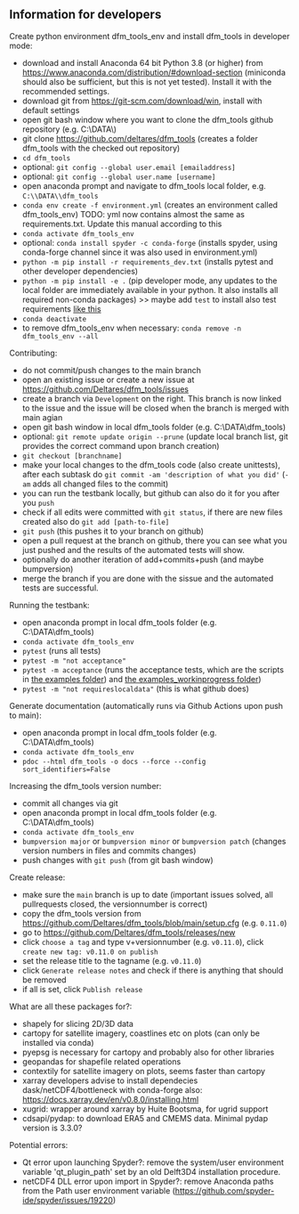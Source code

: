 Information for developers
--------

Create python environment dfm_tools_env and install dfm_tools in developer mode:

- download and install Anaconda 64 bit Python 3.8 (or higher) from https://www.anaconda.com/distribution/#download-section (miniconda should also be sufficient, but this is not yet tested). Install it with the recommended settings.
- download git from https://git-scm.com/download/win, install with default settings
- open git bash window where you want to clone the dfm_tools github repository (e.g. C:\\DATA\\)
- git clone https://github.com/deltares/dfm_tools (creates a folder dfm_tools with the checked out repository)
- ``cd dfm_tools``
- optional: ``git config --global user.email [emailaddress]``
- optional: ``git config --global user.name [username]``
- open anaconda prompt and navigate to dfm_tools local folder, e.g. ``C:\\DATA\\dfm_tools``
- ``conda env create -f environment.yml`` (creates an environment called dfm_tools_env) TODO: yml now contains almost the same as requirements.txt. Update this manual according to this
- ``conda activate dfm_tools_env``
- optional: ``conda install spyder -c conda-forge`` (installs spyder, using conda-forge channel since it was also used in environment.yml)
- ``python -m pip install -r requirements_dev.txt`` (installs pytest and other developer dependencies)
- ``python -m pip install -e .`` (pip developer mode, any updates to the local folder are immediately available in your python. It also installs all required non-conda packages) >> maybe add ``test`` to install also test requirements [like this](https://stackoverflow.com/questions/15422527/best-practices-how-do-you-list-required-dependencies-in-your-setup-py)
- ``conda deactivate``
- to remove dfm_tools_env when necessary: ``conda remove -n dfm_tools_env --all``

Contributing:
- do not commit/push changes to the main branch
- open an existing issue or create a new issue at https://github.com/Deltares/dfm_tools/issues
- create a branch via ``Development`` on the right. This branch is now linked to the issue and the issue will be closed when the branch is merged with main agian
- open git bash window in local dfm_tools folder (e.g. C:\\DATA\\dfm_tools)
- optional: ``git remote update origin --prune`` (update local branch list, git provides the correct command upon branch creation)
- ``git checkout [branchname]``
- make your local changes to the dfm_tools code (also create unittests), after each subtask do ``git commit -am 'description of what you did'`` (``-am`` adds all changed files to the commit)
- you can run the testbank locally, but github can also do it for you after you ``push``
- check if all edits were committed with ``git status``, if there are new files created also do ``git add [path-to-file]``
- ``git push`` (this pushes it to your branch on github)
- open a pull request at the branch on github, there you can see what you just pushed and the results of the automated tests will show.
- optionally do another iteration of add+commits+push (and maybe bumpversion)
- merge the branch if you are done with the sissue and the automated tests are successful.

Running the testbank:

- open anaconda prompt in local dfm_tools folder (e.g. C:\\DATA\\dfm_tools)
- ``conda activate dfm_tools_env``
- ``pytest`` (runs all tests)
- ``pytest -m "not acceptance"``
- ``pytest -m acceptance`` (runs the acceptance tests, which are the scripts in [the examples folder](https://github.com/Deltares/dfm_tools/tree/main/tests/examples)) and [the examples_workinprogress folder](https://github.com/Deltares/dfm_tools/tree/main/tests/examples_workinprogress))
- ``pytest -m "not requireslocaldata"`` (this is what github does)

Generate documentation (automatically runs via Github Actions upon push to main):

- open anaconda prompt in local dfm_tools folder (e.g. C:\\DATA\\dfm_tools)
- ``conda activate dfm_tools_env``
- ``pdoc --html dfm_tools -o docs --force --config sort_identifiers=False``

Increasing the dfm_tools version number:

- commit all changes via git
- open anaconda prompt in local dfm_tools folder (e.g. C:\\DATA\\dfm_tools)
- ``conda activate dfm_tools_env``
- ``bumpversion major`` or ``bumpversion minor`` or ``bumpversion patch`` (changes version numbers in files and commits changes)
- push changes with ``git push`` (from git bash window)

Create release:

- make sure the ``main`` branch is up to date (important issues solved, all pullrequests closed, the versionnumber is correct)
- copy the dfm_tools version from https://github.com/Deltares/dfm_tools/blob/main/setup.cfg (e.g. ``0.11.0``)
- go to https://github.com/Deltares/dfm_tools/releases/new
- click ``choose a tag`` and type v+versionnumber (e.g. ``v0.11.0``), click ``create new tag: v0.11.0 on publish``
- set the release title to the tagname (e.g. ``v0.11.0``)
- click ``Generate release notes`` and check if there is anything that should be removed
- if all is set, click ``Publish release``

What are all these packages for?:

- shapely for slicing 2D/3D data
- cartopy for satellite imagery, coastlines etc on plots (can only be installed via conda)
- pyepsg is necessary for cartopy and probably also for other libraries
- geopandas for shapefile related operations
- contextily for satellite imagery on plots, seems faster than cartopy
- xarray developers advise to install dependecies dask/netCDF4/bottleneck with conda-forge also: https://docs.xarray.dev/en/v0.8.0/installing.html
- xugrid: wrapper around xarray by Huite Bootsma, for ugrid support
- cdsapi/pydap: to download ERA5 and CMEMS data. Minimal pydap version is 3.3.0?

Potential errors:

- Qt error upon launching Spyder?: remove the system/user environment variable 'qt_plugin_path' set by an old Delft3D4 installation procedure.
- netCDF4 DLL error upon import in Spyder?: remove Anaconda paths from the Path user environment variable (https://github.com/spyder-ide/spyder/issues/19220)
